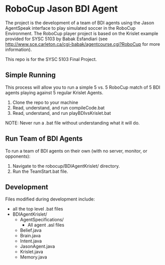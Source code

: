 # RoboCup Jason BDI Agent
The project is the development of a team of BDI agents using the Jason AgentSpeak
interface to play simulated soccer in the RoboCup Environment. The RoboCup player 
project is based on the Krislet example provided for SYSC 5103 by Babak Esfandiari
(see http://www.sce.carleton.ca/cgi-babak/agentcourse.cgi?RoboCup for more 
information).

This repo is for the SYSC 5103 Final Project.

## Simple Running
This process will allow you to run a simple 5 vs. 5 RoboCup match of 5 BDI
agents playing against 5 regular Krislet Agents.
1. Clone the repo to your machine
2. Read, understand, and run compileCode.bat
3. Read, understand, and run playBDIvsKrislet.bat

NOTE: Never run a .bat file without understanding what it will do.

## Run Team of BDI Agents
To run a team of BDI agents on their own (with no server, monitor, or opponents):
1. Navigate to the robocup/BDIAgentKrislet/ directory.
2. Run the TeamStart.bat file.

## Development
Files modified during development include:
-   all the top level .bat files
-   BDIAgentKrislet/
    - AgentSpecifications/
        - All agent .asl files
    - Belief.java
    - Brain.java
    - Intent.java
    - JasonAgent.java
    - Krislet.java
    - Memory.java
